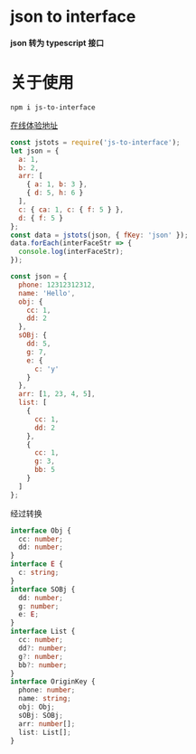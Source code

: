 <!--
 * @Description:
 * @Date: 2022-12-25 16:25:01
-->

# **json to interface**

**json 转为 typescript 接口**

# 关于使用

`npm i js-to-interface`

[在线体验地址](http://www.wsy.yn.cn/tools/jstots)

```javascript
const jstots = require('js-to-interface');
let json = {
  a: 1,
  b: 2,
  arr: [
    { a: 1, b: 3 },
    { d: 5, h: 6 }
  ],
  c: { ca: 1, c: { f: 5 } },
  d: { f: 5 }
};
const data = jstots(json, { fKey: 'json' });
data.forEach(interFaceStr => {
  console.log(interFaceStr);
});
```

```javascript
const json = {
  phone: 12312312312,
  name: 'Hello',
  obj: {
    cc: 1,
    dd: 2
  },
  sOBj: {
    dd: 5,
    g: 7,
    e: {
      c: 'y'
    }
  },
  arr: [1, 23, 4, 5],
  list: [
    {
      cc: 1,
      dd: 2
    },
    {
      cc: 1,
      g: 3,
      bb: 5
    }
  ]
};
```

经过转换

```typescript
interface Obj {
  cc: number;
  dd: number;
}
interface E {
  c: string;
}
interface SOBj {
  dd: number;
  g: number;
  e: E;
}
interface List {
  cc: number;
  dd?: number;
  g?: number;
  bb?: number;
}
interface OriginKey {
  phone: number;
  name: string;
  obj: Obj;
  sOBj: SOBj;
  arr: number[];
  list: List[];
}
```
